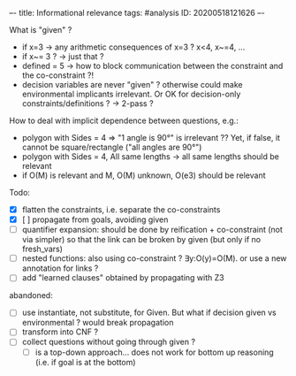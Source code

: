 –-
title: Informational relevance
tags: #analysis
   ID: 20200518121626
–-

What is "given"  ?
* if x=3 → any arithmetic consequences of x=3 ?  x<4, x~=4, …
* if x~= 3 ? → just that ?
* defined = 5 → how to block communication between the constraint and the co-constraint ?!
* decision variables are never "given" ? otherwise could make environmental implicants irrelevant.  Or OK for decision-only constraints/definitions ? → 2-pass ?

How to deal with implicit dependence between questions, e.g.:
* polygon with Sides = 4 ⇒ "1 angle is 90°" is irrelevant ??  Yet, if false, it cannot be square/rectangle ("all angles are 90°")
* polygon with Sides = 4, All same lengths → all same lengths should be relevant
* if O(M) is relevant and M, O(M) unknown, O(e3) should be relevant

Todo:
- [x] flatten the constraints, i.e. separate the co-constraints
- [x] [ ] propagate from goals, avoiding given
- [ ] quantifier expansion: should be done by reification + co-constraint (not via simpler) so that the link can be broken by given (but only if no fresh_vars)
- [ ] nested functions: also using co-constraint ? ∃y:O(y)=O(M).  or use a new annotation for links ?
- [ ] add "learned clauses" obtained by propagating with Z3

abandoned:
- [ ] use instantiate, not substitute, for Given. But what if decision given vs environmental ? would break propagation
- [ ] transform into CNF ?
- [ ] collect questions without going through given ?
    - [ ] is a top-down approach… does not work for bottom up reasoning (i.e. if goal is at the bottom)